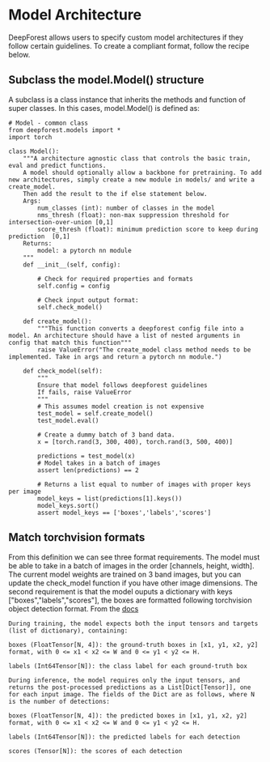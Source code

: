 # Model Architecture

DeepForest allows users to specify custom model architectures if they follow certain guidelines. 
To create a compliant format, follow the recipe below.

## Subclass the model.Model() structure

A subclass is a class instance that inherits the methods and function of super classes. In this cases, model.Model() is defined as:

```
# Model - common class
from deepforest.models import *
import torch

class Model():
    """A architecture agnostic class that controls the basic train, eval and predict functions.
    A model should optionally allow a backbone for pretraining. To add new architectures, simply create a new module in models/ and write a create_model. 
    Then add the result to the if else statement below.
    Args:
        num_classes (int): number of classes in the model
        nms_thresh (float): non-max suppression threshold for intersection-over-union [0,1]
        score_thresh (float): minimum prediction score to keep during prediction  [0,1]
    Returns:
        model: a pytorch nn module
    """
    def __init__(self, config):

        # Check for required properties and formats
        self.config = config

        # Check input output format:
        self.check_model()
    
    def create_model():
        """This function converts a deepforest config file into a model. An architecture should have a list of nested arguments in config that match this function"""
        raise ValueError("The create_model class method needs to be implemented. Take in args and return a pytorch nn module.")
    
    def check_model(self):
        """
        Ensure that model follows deepforest guidelines
        If fails, raise ValueError
        """
        # This assumes model creation is not expensive
        test_model = self.create_model()
        test_model.eval()

        # Create a dummy batch of 3 band data. 
        x = [torch.rand(3, 300, 400), torch.rand(3, 500, 400)]

        predictions = test_model(x)
        # Model takes in a batch of images
        assert len(predictions) == 2

        # Returns a list equal to number of images with proper keys per image
        model_keys = list(predictions[1].keys())
        model_keys.sort()
        assert model_keys == ['boxes','labels','scores']
```

## Match torchvision formats

From this definition we can see three format requirements. The model must be able to take in a batch of images in the order [channels, height, width]. The current model weights are trained on 3 band images, but you can update the check_model function if you have other image dimensions.
The second requirement is that the model ouputs a dictionary with keys ["boxes","labels","scores"], the boxes are formatted following torchvision object detection format. From the [docs](https://pytorch.org/vision/main/models/generated/torchvision.models.detection.retinanet_resnet50_fpn.html#torchvision.models.detection.retinanet_resnet50_fpn)

```
During training, the model expects both the input tensors and targets (list of dictionary), containing:

boxes (FloatTensor[N, 4]): the ground-truth boxes in [x1, y1, x2, y2] format, with 0 <= x1 < x2 <= W and 0 <= y1 < y2 <= H.

labels (Int64Tensor[N]): the class label for each ground-truth box

During inference, the model requires only the input tensors, and returns the post-processed predictions as a List[Dict[Tensor]], one for each input image. The fields of the Dict are as follows, where N is the number of detections:

boxes (FloatTensor[N, 4]): the predicted boxes in [x1, y1, x2, y2] format, with 0 <= x1 < x2 <= W and 0 <= y1 < y2 <= H.

labels (Int64Tensor[N]): the predicted labels for each detection

scores (Tensor[N]): the scores of each detection
```
